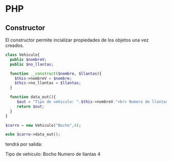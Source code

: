 # PHP

## Constructor

El constructor permite incializar propiedades de los objetos una vez creados.

```php
class Vehiculo{
  public $nombreV;
  public $no_llantas;

  function __construct($nombre, $llantas){
    $this->nombreV = $nombre;
    $this->no_llantas = $llantas;
  }

  function data_out(){
     $out = "Tipo de vehiculo: ".$this->nombreV."<br> Numero de llantas ".$this->no_llantas;   
     return $out;  
  }
}

$carro = new Vehiculo("Bocho",4);

echo $carro->data_out();
```

tendrá por salida: 

Tipo de vehiculo: Bocho
Numero de llantas 4

